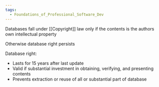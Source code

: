 ```yaml
---
tags:
  - Foundations_of_Professional_Software_Dev
---
```

Databases fall under [[Copyright]] law only if the contents is the authors own intellectual property

Otherwise database right persists

Database right:
- Lasts for 15 years after last update
- Valid if substantial investment in obtaining, verifying, and presenting contents
- Prevents extraction or reuse of all or substantial part of database